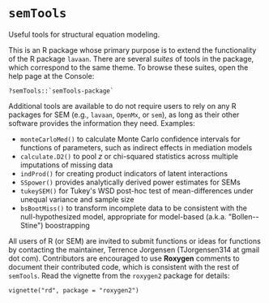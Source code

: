 # `semTools`
Useful tools for structural equation modeling.

This is an R package whose primary purpose is to extend the functionality of the R package `lavaan`. There are several *suites* of tools in the package, which correspond to the same theme.  To browse these suites, open the help page at the Console:

```
?semTools::`semTools-package`
```

Additional tools are available to do not require users to rely on any R packages for SEM (e.g., `lavaan`, `OpenMx`, or `sem`), as long as their other software provides the information they need.  Examples:

- `monteCarloMed()` to calculate Monte Carlo confidence intervals for functions of parameters, such as indirect effects in mediation models
- `calculate.D2()` to pool *z* or chi-squared statistics across multiple imputations of missing data
- `indProd()` for creating product indicators of latent interactions
- `SSpower()` provides analytically derived power estimates for SEMs
- `tukeySEM()` for Tukey's WSD post-hoc test of mean-differences under unequal variance and sample size
- `bsBootMiss()` to transform incomplete data to be consistent with the null-hypothesized model, appropriate for model-based (a.k.a. "Bollen--Stine") boostrapping

All users of R (or SEM) are invited to submit functions or ideas for functions by contacting the maintainer, Terrence Jorgensen (TJorgensen314 at gmail dot com). Contributors are encouraged to use **Roxygen** comments to document their contributed code, which is consistent with the rest of `semTools`. Read the vignette from the `roxygen2` package for details: 

```
vignette("rd", package = "roxygen2")
```
